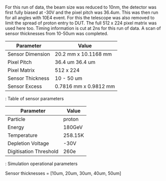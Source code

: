 For this run of data, the beam size was reduced to 10nm, the detector was first fully biased at -30V and the pixel pitch was 36.4um. This was then run for all angles with 10E4 event. For this the telescope was also removed to limit the spread of proton entry to DUT. The full 512 x 224 pixel matrix was used here too. Timing information is cut at 2ns for this run of data. A scan of sensor thicknesses from 10-50um was completed.


| Parameter        | Value                     |
|------------------|---------------------------|
| Sensor Dimension | 20.2 mm x 10.1168 mm      |
| Pixel Pitch      | 36.4 um 36.4 um           |
| Pixel Matrix     | 512 x 224                 |
| Sensor Thickness | 10 - 50 um                |
| Sensor Excess    | 0.7816 mm x 0.9812 mm     |

: Table of sensor parameters


| Parameter              | Value   |
|------------------------|---------|
| Particle               | proton  |
| Energy                 | 180GeV  |
| Temperature            | 258.15K |
| Depletion Voltage      | -30V    |
| Digitisation Threshold | 260e    |

: Simulation operational parameters

Sensor thicknesses = [10um, 20um, 30um, 40um, 50um]